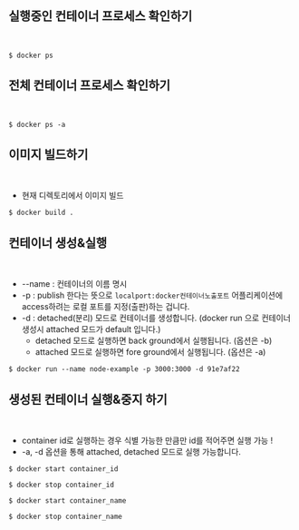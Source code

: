 
## 실행중인 컨테이너 프로세스 확인하기
<br>

```
$ docker ps
```

## 전체 컨테이너 프로세스 확인하기
<br>

```
$ docker ps -a
```

## 이미지 빌드하기
<br>

- 현재 디렉토리에서 이미지 빌드

```
$ docker build .
```

## 컨테이너 생성&실행
<br>

- --name : 컨테이너의 이름 명시
- -p : publish 한다는 뜻으로 `localport:docker컨테이너노출포트` 어플리케이션에 access하려는 로컬 포트를 지정(출판)하는 겁니다.
- -d : detached(분리) 모드로 컨테이너를 생성합니다. (docker run 으로 컨테이너 생성시 attached 모드가 default 입니다.)
    - detached 모드로 실행하면 back ground에서 실행됩니다. (옵션은 -b)
    - attached 모드로 실행하면 fore ground에서 실행됩니다. (옵션은 -a)

```docker
$ docker run --name node-example -p 3000:3000 -d 91e7af22
```

## 생성된 컨테이너 실행&중지 하기
<br>

- container id로 실행하는 경우 식별 가능한 만큼만 id를 적어주면 실행 가능 !
- -a, -d 옵션을 통해 attached, detached 모드로 실행 가능합니다.

```
$ docker start container_id

$ docker stop container_id

$ docker start container_name

$ docker stop container_name
```
